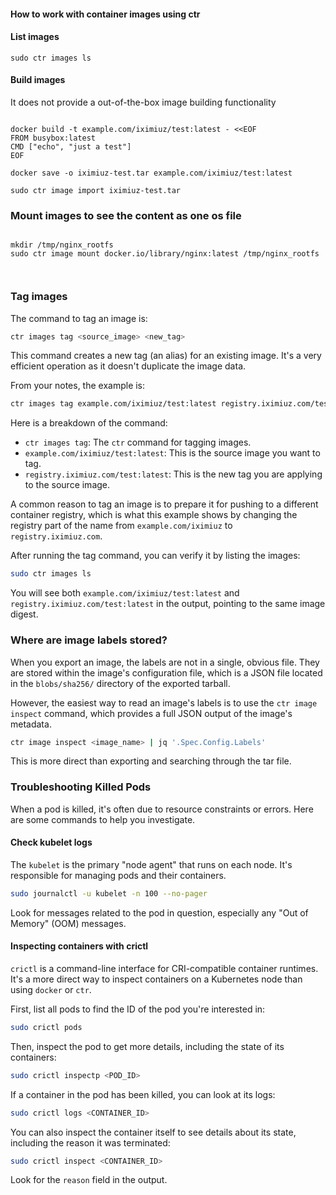 #### How to work with container images using ctr

#### List images

```
sudo ctr images ls

```

#### Build images

It does not provide a out-of-the-box image building functionality

```

docker build -t example.com/iximiuz/test:latest - <<EOF
FROM busybox:latest
CMD ["echo", "just a test"]
EOF

docker save -o iximiuz-test.tar example.com/iximiuz/test:latest

sudo ctr image import iximiuz-test.tar

```

### Mount images to see the content as one os file

```

mkdir /tmp/nginx_rootfs
sudo ctr image mount docker.io/library/nginx:latest /tmp/nginx_rootfs



```


### Tag images

The command to tag an image is:

```bash
ctr images tag <source_image> <new_tag>
```

This command creates a new tag (an alias) for an existing image. It's a very efficient operation as it doesn't duplicate the image data.

From your notes, the example is:

```bash
ctr images tag example.com/iximiuz/test:latest registry.iximiuz.com/test:latest
```

Here is a breakdown of the command:

*   `ctr images tag`: The `ctr` command for tagging images.
*   `example.com/iximiuz/test:latest`: This is the source image you want to tag.
*   `registry.iximiuz.com/test:latest`: This is the new tag you are applying to the source image.

A common reason to tag an image is to prepare it for pushing to a different container registry, which is what this example shows by changing the registry part of the name from `example.com/iximiuz` to `registry.iximiuz.com`.

After running the tag command, you can verify it by listing the images:

```bash
sudo ctr images ls
```

You will see both `example.com/iximiuz/test:latest` and `registry.iximiuz.com/test:latest` in the output, pointing to the same image digest.

### Where are image labels stored?

When you export an image, the labels are not in a single, obvious file. They are stored within the image's configuration file, which is a JSON file located in the `blobs/sha256/` directory of the exported tarball.

However, the easiest way to read an image's labels is to use the `ctr image inspect` command, which provides a full JSON output of the image's metadata.

```bash
ctr image inspect <image_name> | jq '.Spec.Config.Labels'
```
This is more direct than exporting and searching through the tar file.

### Troubleshooting Killed Pods

When a pod is killed, it's often due to resource constraints or errors. Here are some commands to help you investigate.

#### Check kubelet logs

The `kubelet` is the primary "node agent" that runs on each node. It's responsible for managing pods and their containers.

```bash
sudo journalctl -u kubelet -n 100 --no-pager
```

Look for messages related to the pod in question, especially any "Out of Memory" (OOM) messages.

#### Inspecting containers with crictl

`crictl` is a command-line interface for CRI-compatible container runtimes. It's a more direct way to inspect containers on a Kubernetes node than using `docker` or `ctr`.

First, list all pods to find the ID of the pod you're interested in:

```bash
sudo crictl pods
```

Then, inspect the pod to get more details, including the state of its containers:

```bash
sudo crictl inspectp <POD_ID>
```

If a container in the pod has been killed, you can look at its logs:

```bash
sudo crictl logs <CONTAINER_ID>
```

You can also inspect the container itself to see details about its state, including the reason it was terminated:

```bash
sudo crictl inspect <CONTAINER_ID>
```

Look for the `reason` field in the output.
